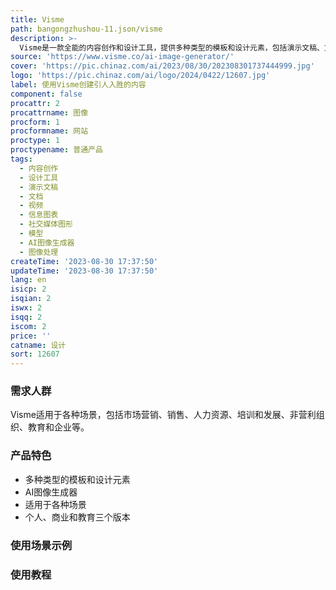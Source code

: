 ```yaml
---
title: Visme
path: bangongzhushou-11.json/visme
description: >-
  Visme是一款全能的内容创作和设计工具，提供多种类型的模板和设计元素，包括演示文稿、文档、视频、信息图表、社交媒体图形、模型等。Visme还提供AI图像生成器，可以根据用户的提示生成独特的图像和图形。Visme适用于各种场景，包括市场营销、销售、人力资源、培训和发展、非营利组织、教育和企业等。Visme的定价分为个人、商业和教育三个版本，用户可以根据自己的需求选择不同的版本。
source: 'https://www.visme.co/ai-image-generator/'
cover: 'https://pic.chinaz.com/ai/2023/08/30/202308301737444999.jpg'
logo: 'https://pic.chinaz.com/ai/logo/2024/0422/12607.jpg'
label: 使用Visme创建引人入胜的内容
component: false
procattr: 2
procattrname: 图像
procform: 1
procformname: 网站
proctype: 1
proctypename: 普通产品
tags:
  - 内容创作
  - 设计工具
  - 演示文稿
  - 文档
  - 视频
  - 信息图表
  - 社交媒体图形
  - 模型
  - AI图像生成器
  - 图像处理
createTime: '2023-08-30 17:37:50'
updateTime: '2023-08-30 17:37:50'
lang: en
isicp: 2
isqian: 2
iswx: 2
isqq: 2
iscom: 2
price: ''
catname: 设计
sort: 12607
---
```




### 需求人群
Visme适用于各种场景，包括市场营销、销售、人力资源、培训和发展、非营利组织、教育和企业等。

### 产品特色
- 多种类型的模板和设计元素
- AI图像生成器
- 适用于各种场景
- 个人、商业和教育三个版本

### 使用场景示例


### 使用教程


  
